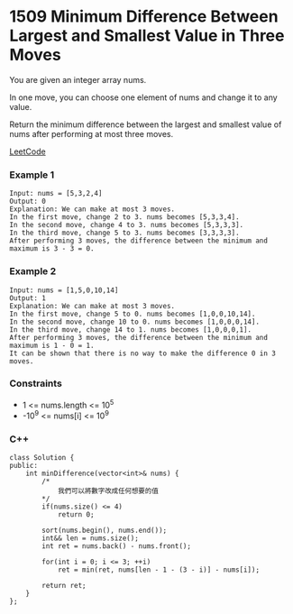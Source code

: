 # 1509 Minimum Difference Between Largest and Smallest Value in Three Moves

You are given an integer array nums.

In one move, you can choose one element of nums and change it to any value.

Return the minimum difference between the largest and smallest value of nums after performing at most three moves.

[LeetCode](https://leetcode.cn/problems/minimum-difference-between-largest-and-smallest-value-in-three-moves/)

### Example 1

```
Input: nums = [5,3,2,4]
Output: 0
Explanation: We can make at most 3 moves.
In the first move, change 2 to 3. nums becomes [5,3,3,4].
In the second move, change 4 to 3. nums becomes [5,3,3,3].
In the third move, change 5 to 3. nums becomes [3,3,3,3].
After performing 3 moves, the difference between the minimum and maximum is 3 - 3 = 0.
```

### Example 2

```
Input: nums = [1,5,0,10,14]
Output: 1
Explanation: We can make at most 3 moves.
In the first move, change 5 to 0. nums becomes [1,0,0,10,14].
In the second move, change 10 to 0. nums becomes [1,0,0,0,14].
In the third move, change 14 to 1. nums becomes [1,0,0,0,1].
After performing 3 moves, the difference between the minimum and maximum is 1 - 0 = 1.
It can be shown that there is no way to make the difference 0 in 3 moves.
```

### Constraints

* 1 <= nums.length <= 10<sup>5</sup>
* -10<sup>9</sup> <= nums[i] <= 10<sup>9</sup>


### C++ 

```
class Solution {
public:
    int minDifference(vector<int>& nums) {
        /*
            我們可以將數字改成任何想要的值
        */
        if(nums.size() <= 4)
            return 0;

        sort(nums.begin(), nums.end());
        int&& len = nums.size();
        int ret = nums.back() - nums.front();

        for(int i = 0; i <= 3; ++i)
            ret = min(ret, nums[len - 1 - (3 - i)] - nums[i]);
        
        return ret;
    }
};
```